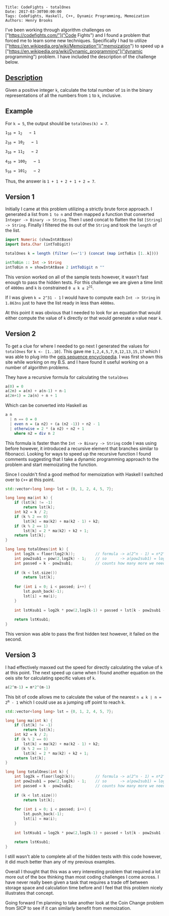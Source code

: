     Title: CodeFights - totalOnes
    Date: 2017-03-30T00:00:00
    Tags: CodeFights, Haskell, C++, Dynamic Programming, Memoization
    Authors: Henry Brooks

I've been working through algorithm challenges on ["https://codefights.com/"]("Code Fights") and I found a problem that forced me to learn some new techniques. Specifically I had to utilize ["https://en.wikipedia.org/wiki/Memoization"]("memoization") to speed up a ["https://en.wikipedia.org/wiki/Dynamic_programming"]("dynamic programming") problem. I have included the description  of the challenge below.

[Description](https://codefights.com/challenge/DgH5cQEgpfu82oBQS)
---

Given a positive integer `k`, calculate the total number of `1`s in the binary representations of all the numbers from `1` to `k`, inclusive.

<!-- more -->

Example
---

For `k = 5`, the output should be `totalOnes(k) = 7`.

<code>1<sub>10</sub> = 1<sub>2</sub> &nbsp; &#8594; 1</code>

<code>2<sub>10</sub> = 10<sub>2</sub> &nbsp; &#8594; 1</code>

<code>3<sub>10</sub> = 11<sub>2</sub> &nbsp; &#8594; 2</code>

<code>4<sub>10</sub> = 100<sub>2</sub> &nbsp; &#8594; 1</code>

<code>5<sub>10</sub> = 101<sub>2</sub> &nbsp; &#8594; 2</code>

Thus, the answer is `1 + 1 + 2 + 1 + 2 = 7`.

Version 1
---

Initially I came at this problem utilizing a strictly brute force approach. I generated a list from `1 to n` and then mapped a function that converted `Integer -> Binary -> String`. Then I used concat to flatten the list `[String] -> String`. Finally I filtered the `0`s out of the `String` and took the `length` of the list.

```haskell
import Numeric (showIntAtBase)
import Data.Char (intToDigit)

totalOnes k = length (filter (=='1') (concat (map intToBin [1..k])))

intToBin :: Int -> String
intToBin n = showIntAtBase 2 intToDigit n ""
```

This version worked on all of the sample tests however, it wasn't fast enough to pass the hidden tests. For this challenge we are given a time limit of `4000ms` and `k` is constrained <code>0 &#8804; k &#8804; 2<sup>31</sup></code>.

If I was given `k = 2^31 - 1` I would have to compute each `Int -> String` in `1.863ns` just to have the list ready in less than `4000ms`.

At this point it was obvious that I needed to look for an equation that would either compute the value of `k` directly or that would generate a value near `k`.

Version 2
---

To get a clue for where I needed to go next I generated the values for `totalOnes` for `k <- [1..10]`. This gave me `1,2,4,5,7,9,12,13,15,17` which I was able to plug into the [oeis sequence encyclopedia](https://oeis.org/A000788). I was first shown this site while working on my B.S. and I have found it useful working on a number of algorithm problems.

They have a recursive formula for calculating the `totalOnes`

```haskell
a(0) = 0
a(2n) = a(n) + a(n-1) + n-1
a(2n+1) = 2a(n) + n + 1
``` 

Which can be converted into Haskell as

```haskell
a n
  | n == 0 = 0
  | even n = (a n2) + (a (n2 -1)) + n2 - 1
  | otherwise = 2 * (a n2) + n2 + 1
    where n2 = div n 2
```

This formula is faster than the `Int -> Binary -> String` code I was using before however, it introduced a recursive element that branches similar to fibonacci. Looking for ways to speed up the recursive function I found comments suggesting that I take a dynamic programming approach to the problem and start memoizating the function.

Since I couldn't find a good method for memoization with Haskell I switched over to `C++` at this point.

```c++
std::vector<long long> lst = {0, 1, 2, 4, 5, 7};

long long ma(int k) {
    if (lst[k] != -1)
        return lst[k];
    int k2 = k / 2;
    if (k % 2 == 0)
        lst[k] = ma(k2) + ma(k2 - 1) + k2;
    if (k % 2 == 1)
        lst[k] = 2 * ma(k2) + k2 + 1;
    return lst[k];
}

long long totalOnes(int k) {
    int log2k = floor(log2(k));         // formula -> a(2^n - 1) = n*2^(n-1)
    int pow2sub1 = pow(2,log2k) - 1;    // so      -> a(pow2sub1) = log2k*2^(log2k-1)
    int passed = k - pow2sub1;          // counts how many more we need to reach k
    
    if (k < lst.size())
        return lst[k];
    
    for (int i = 0; i < passed; i++) {
        lst.push_back(-1);
        lst[i] = ma(i);
    }
        
    int lstKsub1 = log2k * pow(2,log2k-1) + passed + lst[k - pow2sub1 - 1];
    
    return lstKsub1;
}
```

This version was able to pass the first hidden test however, it failed on the second.

Version 3
---

I had effectively maxxed out the speed for directly calculating the value of `k` at this point. The next speed up came when I found another equation on the oeis site for calculating specific values of `k`.

```haskell
a(2^m-1) = m*2^(m-1)
```

This bit of code allows me to calculate the value of the nearest <code>n &#8804; k &#8739; n = 2<sup>m</sup> - 1</code> which I could use as a jumping off point to reach k.

```c++
std::vector<long long> lst = {0, 1, 2, 4, 5, 7};

long long ma(int k) {
    if (lst[k] != -1)
        return lst[k];
    int k2 = k / 2;
    if (k % 2 == 0)
        lst[k] = ma(k2) + ma(k2 - 1) + k2;
    if (k % 2 == 1)
        lst[k] = 2 * ma(k2) + k2 + 1;
    return lst[k];
}

long long totalOnes(int k) {
    int log2k = floor(log2(k));         // formula -> a(2^n - 1) = n*2^(n-1)
    int pow2sub1 = pow(2,log2k) - 1;    // so      -> a(pow2sub1) = log2k*2^(log2k-1)
    int passed = k - pow2sub1;          // counts how many more we need to reach k
    
    if (k < lst.size())
        return lst[k];
    
    for (int i = 0; i < passed; i++) {
        lst.push_back(-1);
        lst[i] = ma(i);
    }
        
    int lstKsub1 = log2k * pow(2,log2k-1) + passed + lst[k - pow2sub1 - 1];
    
    return lstKsub1;
}
```

I still wasn't able to complete all of the hidden tests with this code however, it did much better than any of my previous examples.

Overall I thought that this was a very interesting problem that required a lot more out of the box thinking than most coding challenges I come across. I have never really been given a task that requires a trade off between storage space and calculation time before and I feel that this problem nicely illustrates that concept.

Going forward I'm planning to take another look at the Coin Change problem from SICP to see if it can similarly benefit from memoization.
